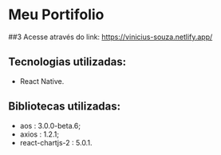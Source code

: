 # Meu Portifolio
##3 Acesse através do link: https://vinicius-souza.netlify.app/

## Tecnologias utilizadas:
 - React Native.

## Bibliotecas utilizadas:
 - aos : 3.0.0-beta.6;
 - axios : 1.2.1;
 - react-chartjs-2 : 5.0.1.


